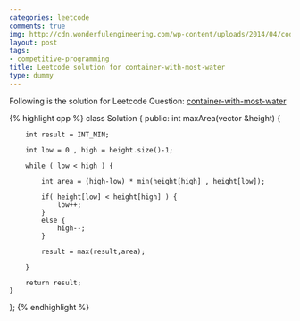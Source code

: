 ```yaml
---
categories: leetcode
comments: true
img: http://cdn.wonderfulengineering.com/wp-content/uploads/2014/04/code-wallpaper-6.png
layout: post
tags:
- competitive-programming
title: Leetcode solution for container-with-most-water
type: dummy
---
```


Following is the solution for Leetcode Question: [container-with-most-water](https://leetcode.com/problems/container-with-most-water/)

{% highlight cpp %}
class Solution {
public:
    int maxArea(vector<int> &height) {
        
        int result = INT_MIN;
        
        int low = 0 , high = height.size()-1;
        
        while ( low < high ) {
            
            int area = (high-low) * min(height[high] , height[low]);
            
            if( height[low] < height[high] ) {
                low++;
            }
            else {
                high--;
            }
            
            result = max(result,area);
            
        }
        
        return result;
    }
};
{% endhighlight %}